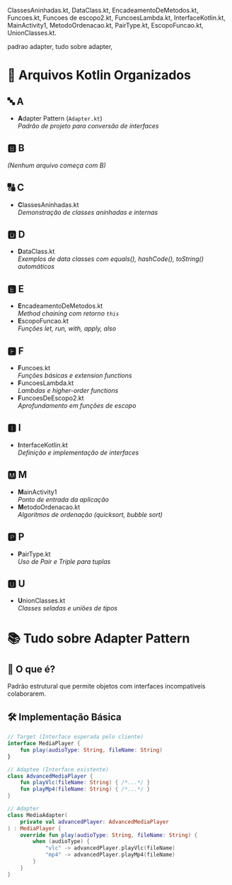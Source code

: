 ClassesAninhadas.kt,
DataClass.kt,
EncadeamentoDeMetodos.kt, 
Funcoes.kt,
Funcoes de escopo2.kt, 
FuncoesLambda.kt, 
InterfaceKotlin.kt,
MainActivity1, 
MetodoOrdenacao.kt,
PairType.kt,
EscopoFuncao.kt,
UnionClasses.kt.


padrao adapter,
tudo sobre adapter,

# 📁 Arquivos Kotlin Organizados

## 🔤 A
- **A**dapter Pattern (`Adapter.kt`)  
  *Padrão de projeto para conversão de interfaces*

## 🅱️ B
*(Nenhum arquivo começa com B)*

## 🔠 C
- **C**lassesAninhadas.kt  
  *Demonstração de classes aninhadas e internas*
  
## 🅳 D
- **D**ataClass.kt  
  *Exemplos de data classes com equals(), hashCode(), toString() automáticos*

## 🅴 E
- **E**ncadeamentoDeMetodos.kt  
  *Method chaining com retorno `this`*
- **E**scopoFuncao.kt  
  *Funções let, run, with, apply, also*

## 🅵 F
- **F**uncoes.kt  
  *Funções básicas e extension functions*
- **F**uncoesLambda.kt  
  *Lambdas e higher-order functions*
- **F**uncoesDeEscopo2.kt  
  *Aprofundamento em funções de escopo*

## 🅸 I
- **I**nterfaceKotlin.kt  
  *Definição e implementação de interfaces*

## 🅼 M
- **M**ainActivity1  
  *Ponto de entrada da aplicação*
- **M**etodoOrdenacao.kt  
  *Algoritmos de ordenação (quicksort, bubble sort)*

## 🅿️ P
- **P**airType.kt  
  *Uso de Pair e Triple para tuplas*

## 🆄 U
- **U**nionClasses.kt  
  *Classes seladas e uniões de tipos*

# 📚 Tudo sobre Adapter Pattern

## 🔌 O que é?
Padrão estrutural que permite objetos com interfaces incompatíveis colaborarem.

## 🛠️ Implementação Básica
```kotlin
// Target (Interface esperada pelo cliente)
interface MediaPlayer {
    fun play(audioType: String, fileName: String)
}

// Adaptee (Interface existente)
class AdvancedMediaPlayer {
    fun playVlc(fileName: String) { /*...*/ }
    fun playMp4(fileName: String) { /*...*/ }
}

// Adapter
class MediaAdapter(
    private val advancedPlayer: AdvancedMediaPlayer
) : MediaPlayer {
    override fun play(audioType: String, fileName: String) {
        when (audioType) {
            "vlc" -> advancedPlayer.playVlc(fileName)
            "mp4" -> advancedPlayer.playMp4(fileName)
        }
    }
}
